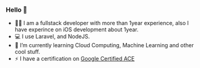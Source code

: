 ### Hello 👋
- 👨‍💻 I am a fullstack developer with more than 1year experience, also I have experince on iOS development about 1year.
- 💻 I use Laravel, and NodeJS.
- 🌱 I’m currently learning Cloud Computing, Machine Learning and other cool stuff.
- ⚡ I have a certification on <a href="https://www.credential.net/b43a9dae-435e-4ff9-bbb9-9d9335788193" target="_blank">Google Certified ACE</a>

<!--
**mrizkips/mrizkips** is a ✨ _special_ ✨ repository because its `README.md` (this file) appears on your GitHub profile.

Here are some ideas to get you started:

- 🔭 I’m currently working on ...
- 🌱 I’m currently learning ...
- 👯 I’m looking to collaborate on ...
- 🤔 I’m looking for help with ...
- 💬 Ask me about ...
- 📫 How to reach me: ...
- 😄 Pronouns: ...
- ⚡ Fun fact: ...
-->
